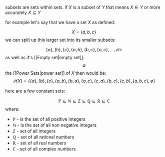 subsets are sets within sets. if $X$ is a subset of $Y$ that means $X \in Y$ or more accurately $X \subseteq Y$

for example let's say that we have a set $X$ as defined:

$$X = \{a,b,c\}$$
we can split up this larger set into its smaller subsets:

$$ \{a\},\{b\},\{c\},\{a,b\},\{b,c\},\{a,c\},...,etc$$
as well as it's [[Empty set|empty set]]: $$\emptyset$$
the [[Power Sets|power set]] of $X$ then would be:
$$\mathcal{P} ({X}) = \{\{a\},\{b\},\{c\},\{a,b\},\{b,a\},\{a,c\},\{c,a\},\{b,c\},\{c,b\},\{a,b,c\},\emptyset\}$$

here are a few constant sets:

$$
\mathbb{P} \subseteq \mathbb{N} \subseteq \mathbb{Z} \subseteq \mathbb{Q} \subseteq \mathbb{R} \subseteq \mathbb{C}
$$
where:

- $\mathbb{P}$ - is the set of all positive integers
- $\mathbb{N}$ - is the set of all non negative integers
- $\mathbb{Z}$ - set of all integers
- $\mathbb{Q}$ - set of all rational numbers
- $\mathbb{R}$ - set of all real numbers
- $\mathbb{C}$ - set of all complex numbers 